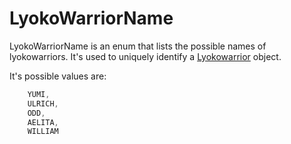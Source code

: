 # LyokoWarriorName 
LyokoWarriorName is an enum that lists the possible names of lyokowarriors. 
It's used to uniquely identify a [Lyokowarrior](Lyokowarrior.md) object.

It's possible values are:
```csharp
    YUMI,
    ULRICH,
    ODD,
    AELITA,
    WILLIAM
```